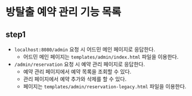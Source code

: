 # 방탈출 예약 관리 기능 목록

## step1

- `localhost:8080/admin` 요청 시 어드민 메인 페이지로 응답한다.
    - 어드민 메인 페이지는 `templates/admin/index.html` 파일을 이용한다.
- `/admin/reservation` 요청 시 예약 관리 페이지로 응답한다.
    - 예약 관리 페이지에서 예약 목록을 조회할 수 있다.
    - 관리 페이지에서 예약 추가와 삭제를 할 수 있다.
    - 페이지는 `templates/admin/reservation-legacy.html` 파일을 이용한다.
